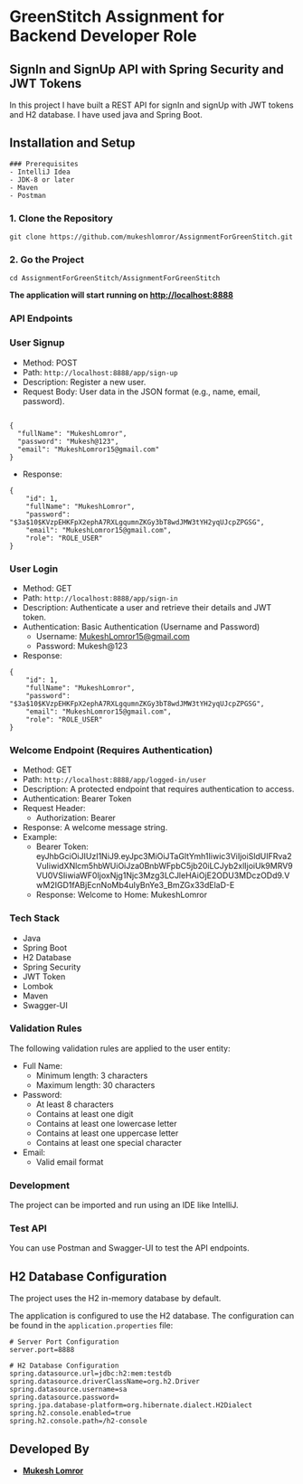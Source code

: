 # GreenStitch Assignment for Backend Developer Role
## SignIn and SignUp  API with Spring Security and JWT Tokens

In this project I have built a REST API for signIn and signUp with JWT tokens and H2 database. I have used java and Spring Boot.

## Installation and Setup

```
### Prerequisites
- IntelliJ Idea
- JDK-8 or later
- Maven
- Postman
```

### 1. Clone the Repository

```
git clone https://github.com/mukeshlomror/AssignmentForGreenStitch.git
```

### 2. Go the Project

``` 
cd AssignmentForGreenStitch/AssignmentForGreenStitch
```



**The application will start running on [http://localhost:8888](http://localhost:8888)**

### **API Endpoints**

### User Signup

- Method: POST
- Path: `http://localhost:8888/app/sign-up`
- Description: Register a new user.
- Request Body: User data in the JSON format (e.g., name, email, password).

```

{
  "fullName": "MukeshLomror",
  "password": "Mukesh@123",
  "email": "MukeshLomror15@gmail.com"
}
```

- Response:

```
{
    "id": 1,
    "fullName": "MukeshLomror",
    "password": "$3a$10$KVzpEHKFpX2ephA7RXLgqumnZKGy3bT8wdJMW3tYH2yqUJcpZPGSG",
    "email": "MukeshLomror15@gmail.com",
    "role": "ROLE_USER"
}

```

### User Login

- Method: GET
- Path: `http://localhost:8888/app/sign-in`
- Description: Authenticate a user and retrieve their details and JWT token.
- Authentication: Basic Authentication (Username and Password)
    - Username: [MukeshLomror15@gmail.com](mailto:MukeshLomror15@gmail.com)
    - Password: Mukesh@123
- Response:

```
{
    "id": 1,
    "fullName": "MukeshLomror",
    "password": "$3a$10$KVzpEHKFpX2ephA7RXLgqumnZKGy3bT8wdJMW3tYH2yqUJcpZPGSG",
    "email": "MukeshLomror15@gmail.com",
    "role": "ROLE_USER"
}

```

### Welcome Endpoint (Requires Authentication)

- Method: GET
- Path: `http://localhost:8888/app/logged-in/user`
- Description: A protected endpoint that requires authentication to access.
- Authentication: Bearer Token
- Request Header:
    - Authorization: Bearer <token>
- Response: A welcome message string.
- Example:
    - Bearer Token: eyJhbGciOiJIUzI1NiJ9.eyJpc3MiOiJTaGltYmh1Iiwic3ViIjoiSldUIFRva2VuIiwidXNlcm5hbWUiOiJza0BnbWFpbC5jb20iLCJyb2xlIjoiUk9MRV9VU0VSIiwiaWF0IjoxNjg1Njc3Mzg3LCJleHAiOjE2ODU3MDczODd9.VwM2IGD1fABjEcnNoMb4uIyBnYe3_BmZGx33dElaD-E
    - Response: Welcome to Home: MukeshLomror

### Tech Stack

- Java
- Spring Boot
- H2 Database
- Spring Security
- JWT Token
- Lombok
- Maven
- Swagger-UI

### Validation Rules

The following validation rules are applied to the user entity:

- Full Name:
    - Minimum length: 3 characters
    - Maximum length: 30 characters
- Password:
    - At least 8 characters
    - Contains at least one digit
    - Contains at least one lowercase letter
    - Contains at least one uppercase letter
    - Contains at least one special character
- Email:
    - Valid email format

### Development

The project can be imported and run using an IDE like IntelliJ.

### Test API

You can use Postman and Swagger-UI to test the API endpoints.

## H2 Database Configuration

The project uses the H2 in-memory database by default.

The application is configured to use the H2 database. The configuration can be found in the `application.properties` file:

```
# Server Port Configuration
server.port=8888

# H2 Database Configuration
spring.datasource.url=jdbc:h2:mem:testdb
spring.datasource.driverClassName=org.h2.Driver
spring.datasource.username=sa
spring.datasource.password=
spring.jpa.database-platform=org.hibernate.dialect.H2Dialect
spring.h2.console.enabled=true
spring.h2.console.path=/h2-console

```

## **Developed By**

- **[Mukesh Lomror](https://github.com/mukeshlomror)**
 
